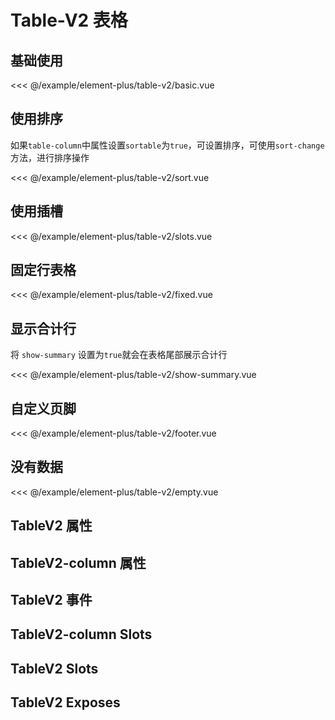 # Table-V2 表格

## 基础使用

<demo md src="table-v2/basic">

<<< @/example/element-plus/table-v2/basic.vue
</demo>

## 使用排序

如果`table-column`中属性设置`sortable`为`true`，可设置排序，可使用`sort-change`方法，进行排序操作

<demo md src="table-v2/sort">

<<< @/example/element-plus/table-v2/sort.vue
</demo>

## 使用插槽

<demo md src="table-v2/slots">

<<< @/example/element-plus/table-v2/slots.vue
</demo>

## 固定行表格

<demo md src="table-v2/fixed">

<<< @/example/element-plus/table-v2/fixed.vue
</demo>

## 显示合计行

将 `show-summary` 设置为`true`就会在表格尾部展示合计行

<demo md src="table-v2/show-summary">

<<< @/example/element-plus/table-v2/show-summary.vue
</demo>

## 自定义页脚

<demo md src="table-v2/footer">

<<< @/example/element-plus/table-v2/footer.vue
</demo>

## 没有数据

<demo md src="table-v2/empty">

<<< @/example/element-plus/table-v2/empty.vue
</demo>

## TableV2 属性

<v-table type="attrs" :data="[
  { attr :'table-column', dec: '表格列表', type: 'array', optional: '-', default: '[]' },
  { attr :'table-data', dec: '表格数据', type: 'array', optional: '-', default: '[]' },
  { attr :'modelValue / v-model', dec: '绑定的当前页数', type: 'number', optional: '-', default: 1 },
  { attr :'empty-text', dec: '空数据时显示的文本内容， 也可以通过 #empty 设置', type: 'string', optional: '-', default: '暂无数据' },
  { attr :'header-cell-style', dec: '表格头部样式', type: 'object', optional: '-', default: `{ background:'#f5f7fa', color:'#909399'}` }, { attr :'height', dec: '表格列表高度', type: 'string', optional: 'auto/string', default: '100%' },
  { attr :'rowStyle', dec: 'row行的样式设置', type: 'object', optional: '-', default: {} },
  { attr :'rowClassName', dec: '行的 className 的回调方法，也可以使用字符串为所有行设置一个固定的 className', type: 'function({ row, rowIndex }) / string / object', optional: '-', default: '-' },
  { attr :'show-summary', dec: '是否在表尾显示合计行', type: 'boolean', optional: '-', default: 'false' },
  { attr :'sum-text', dec: '显示摘要行第一列的文本', type: 'string', optional: '-', default: '合计' },
  { attr :'summary-method', dec: '自定义的合计计算方法', type: 'function({ row, index })', optional: '-', default: '-' },
]" />

## TableV2-column 属性

<v-table type="attrs" :data="[
  { attr :'label', dec: '对应列的名字', type: 'string', optional: '-', default: '' },
  { attr :'prop', dec: '对应列的数据', type: 'string', optional: '-', default: '' },
  { attr :'width', dec: '对应列的宽度', type: 'string', optional: '-', default: '' },
  { attr :'minWidth', dec: '对应列的最小宽度', type: 'string', optional: '-', default: '' },
  { attr :'sortable', dec: '对应列是否可以排序', type: 'boolean', optional: '-', default: 'false' },
  { attr :'show-overflow-tooltip', dec: '当内容过长被隐藏时显示 tooltip', type: 'boolean', optional: '-', default: 'true' },
  { attr :'fixed', dec: '列是否固定在左侧`left`或者右侧`right`, true 表示固定在左侧', type: 'string / boolean', optional: 'left / right /true', default: '' },
]" />

## TableV2 事件

<v-table type="event" :data="[
  { event :'row-click', dec: '当用户点击行触发该事件', callback: 'row,index' },
  { event :'scroll', dec: '滚动条滚动触发，distance：滚动条到底部的距离，scrollTop：滚动条上滚的高度', callback: '{ distance, scrollTop }' },
  { event :'sort-change', dec: '点击排序触发', callback: '{  sortType, column }' },
]" />

## TableV2-column Slots

<v-table type="slot" :data="[
  { name :'default', dec: '默认插槽', child: '{ row, index }' },
  { name :'custom', dec: '自定义内容插槽', child: '{ row, index }' },
  { name :'header', dec: '自定义表头插槽', child: '{ row, index }' },
]" />

## TableV2 Slots

<v-table type="slot" :data="[
  { name :'footer', dec: '自定义页脚插槽', child: '-' },
  { name :'empty', dec: '自定义空数据内容', child: '-' },
]" />

## TableV2 Exposes

<v-table type="event" :data="[
  { event :'setScrollTop', dec: '设置滚动条到顶部的距离', callback: '-' },
]" />
